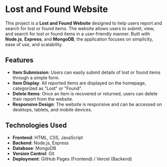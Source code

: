 # Lost and Found Website

This project is a **Lost and Found Website** designed to help users report and search for lost or found items. The website allows users to submit, view, and search for lost or found items in a user-friendly manner. Built with **Node.js**, **Express**, and **MongoDB**, the application focuses on simplicity, ease of use, and scalability.

## Features

- **Item Submission**: Users can easily submit details of lost or found items through a simple form.
- **Item Display**: All reported items are displayed on the homepage, categorized as "Lost" or "Found".
- **Delete Items**: Once an item is recovered or returned, users can delete their report from the website.
- **Responsive Design**: The website is responsive and can be accessed on desktops, tablets, and mobile devices.

## Technologies Used

- **Frontend**: HTML, CSS, JavaScript
- **Backend**: Node.js, Express
- **Database**: MongoDB
- **Version Control**: Git
- **Deployment**: GitHub Pages (Frontend) / Vercel (Backend)
